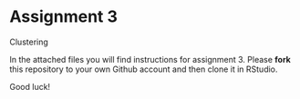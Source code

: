 # Assignment 3
Clustering

In the attached files you will find instructions for assignment 3. Please **fork** this repository to your own Github account and then clone it in RStudio.

Good luck!
